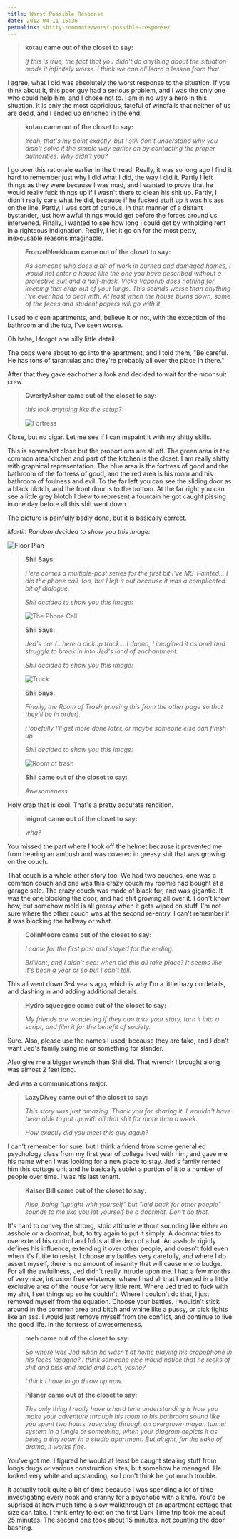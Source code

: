 ```yaml
---
title: Worst Possible Response
date: 2012-04-11 15:36
permalink: shitty-roommate/worst-possible-response/
---
```


>**kotau came out of the closet to say:**
>
>*If this is true, the fact that you didn't do anything about the situation made it infinitely worse. I think we can all learn a lesson from that.*

I agree, what I did was absolutely the worst response to the situation. If you think about it, this poor guy had a serious problem, and I was the only one who could help him, and I chose not to. I am in no way a hero in this situation. It is only the most capricious, fateful of windfalls that neither of us are dead, and I ended up enriched in the end.

>**kotau came out of the closet to say:**
>
>*Yeah, that's my point exactly, but I still don't understand why you didn't solve it the simple way earlier on by contacting the proper authorities. Why didn't you?*

I go over this rationale earlier in the thread. Really, it was so long ago I find it hard to remember just why I did what I did, the way I did it. Partly I left things as they were because I was mad, and I wanted to prove that he would really fuck things up if I wasn't there to clean his shit up. Partly, I didn't really care what he did, because if he fucked stuff up it was his ass on the line. Partly, I was sort of curious, in that manner of a distant bystander, just how awful things would get before the forces around us intervened. Finally, I wanted to see how long I could get by witholding rent in a righteous indignation. Really, I let it go on for the most petty, inexcusable reasons imaginable.

>**FronzelNeekburm came out of the closet to say:**
>
>*As someone who does a bit of work in burned and damaged homes, I would not enter a house like the one you have described without a protective suit and a half-mask. Vicks Vaporub does nothing for keeping that crap out of your lungs. This sounds worse than anything I've ever had to deal with. At least when the house burns down, some of the feces and student papers will go with it.*

I used to clean apartments, and, believe it or not, with the exception of the bathroom and the tub, I've seen worse.

Oh haha, I forgot one silly little detail.

The cops were about to go into the apartment, and I told them, "Be careful. He has tons of tarantulas and they're probably all over the place in there."

After that they gave eachother a look and decided to wait for the moonsuit crew.

>**QwertyAsher came out of the closet to say:**
>
>*this look anything like the setup?*
>
>![Fortress](/assets/images/shitty/fortress.gif)

Close, but no cigar. Let me see if I can mspaint it with my shitty skills.

This is somewhat close but the proportions are all off. The green area is the common area/kitchen and part of the kitchen is the closet. I am really shitty with graphical representation. The blue area is the fortress of good and the bathroom of the fortress of good, and the red area is his room and his bathroom of foulness and evil. To the far left you can see the sliding door as a black blotch, and the front door is to the bottom. At the far right you can see a little grey blotch I drew to represent a fountain he got caught pissing in one day before all this shit went down.

The picture is painfully badly done, but it is basically correct.

*Martin Random decided to show you this image:*

![Floor Plan](/assets/images/shitty/diagram03.gif)

>**Shii Says:**
>
>*Here comes a multiple-post series for the first bit I've MS-Painted... I did the phone call, too, but I left it out because it was a complicated bit of dialogue.*
>
>*Shii decided to show you this image:*
>
>![The Phone Call](/assets/images/shitty/phonecall.gif)

>**Shii Says:**
>
>*Jed's car (...here a pickup truck... I dunno, I imagined it as one) and struggle to break in into Jed's land of enchantment.*
>
>*Shii decided to show you this image:*
>
>![Truck](/assets/images/shitty/truck.gif)

>**Shii Says:**
>
>*Finally, the Room of Trash (moving this from the other page so that they'll be in order).*
>
>*Hopefully I'll get more done later, or maybe someone else can finish up*
>
>*Shii decided to show you this image:*
>
>![Room of trash](/assets/images/shitty/roomoftrash.gif)

>**Shii came out of the closet to say:**
>
>*Awesomeness*

Holy crap that is cool. That's a pretty accurate rendition.

>**inignot came out of the closet to say:**
>
>*wha?*

You missed the part where I took off the helmet because it prevented me from hearing an ambush and was covered in greasy shit that was growing on the couch.

That couch is a whole other story too. We had two couches, one was a common couch and one was this crazy couch my roomie had bought at a garage sale. The crazy couch was made of black fur, and was gigantic. It was the one blocking the door, and had shit growing all over it. I don't know how, but somehow mold is all greasy when it gets wiped on stuff. I'm not sure where the other couch was at the second re-entry. I can't remember if it was blocking the hallway or what.

>**ColinMoore came out of the closet to say:**
>
>*I came for the first post and stayed for the ending.*
>
>*Brilliant, and I didn't see: when did this all take place? It seems like it's been a year or so but I can't tell.*

This all went down 3-4 years ago, which is why I'm a little hazy on details, and dashing in and adding additional details.

>**Hydro squeegee came out of the closet to say:**
>
>*My friends are wondering if they can take your story, turn it into a script, and film it for the benefit of society.*

Sure. Also, please use the names I used, because they are fake, and I don't want Jed's family suing me or something for slander.

Also give me a bigger wrench than Shii did. That wrench I brought along was almost 2 feet long.

Jed was a communications major.

>**LazyDivey came out of the closet to say:**
>
>*This story was just amazing. Thank you for sharing it. I wouldn't have been able to put up with all that shit for more than a week.*
>
>*How exactly did you meet this guy again?*

I can't remember for sure, but I think a friend from some general ed psychology class from my first year of college lived with him, and gave me his name when I was looking for a new place to stay. Jed's family rented him this cottage unit and he basically sublet a portion of it to a number of people over time. I was his last tenant.

>**Kaiser Bill came out of the closet to say:**
>
>*Also, being "uptight with yourself" but "laid back for other people" sounds to me like you let yourself be a doormat. Don't do that.*

It's hard to convey the strong, stoic attitude without sounding like either an asshole or a doormat, but, to try again to put it simply: A doormat tries to overextend his control and folds at the drop of a hat. An asshole rigidly defines his influence, extending it over other people, and doesn't fold even when it's futile to resist. I choose my battles very carefully, and where I do assert myself, there is no amount of insanity that will cause me to budge. For all the awfullness, Jed didn't really intrude upon me. I had a few months of very nice, intrusion free existence, where I had all that I wanted in a little exclusive area of the house for very little rent. Where Jed tried to fuck with my shit, I set things up so he couldn't. Where I couldn't do that, I just removed myself from the equation. Choose your battles. I wouldn't stick around in the common area and bitch and whine like a pussy, or pick fights like an ass. I would just remove myself from the conflict, and continue to live the good life. In the fortress of awesomeness.

>**meh came out of the closet to say:**
>
>*So where was Jed when he wasn't at home playing his crapophone in his feces lasagna? I think someone else would notice that he reeks of shit and piss and mold and such, yesno?*
>
>*I think I have to go throw up now.*

>**Pilsner came out of the closet to say:**
>
>*The only thing I really have a hard time understanding is how you make your adventure through his room to his bathroom sound like you spent two hours traversing through an overgrown mayan tunnel system in a jungle or something, when your diagram depicts it as being a tiny room in a studio apartment. But alright, for the sake of drama, it works fine.*

You've got me. I figured he would at least be caught stealing stuff from longs drugs or various construction sites, but somehow he managed. He looked very white and upstanding, so I don't think he got much trouble.

It actually took quite a bit of time because I was spending a lot of time investigating every nook and cranny for a psychotic with a knife. You'd be suprised at how much time a slow walkthrough of an apartment cottage that size can take. I think entry to exit on the first Dark Time trip took me about 25 minutes. The second one took about 15 minutes, not counting the door bashing.